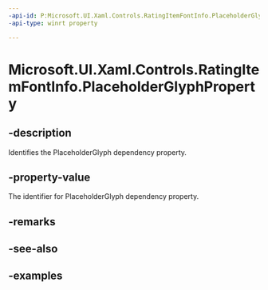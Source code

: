 ```yaml
---
-api-id: P:Microsoft.UI.Xaml.Controls.RatingItemFontInfo.PlaceholderGlyphProperty
-api-type: winrt property

---
```

<!-- Property syntax.
public DependencyProperty PlaceholderGlyphProperty { get; }
-->

# Microsoft.UI.Xaml.Controls.RatingItemFontInfo.PlaceholderGlyphProperty


## -description

Identifies the PlaceholderGlyph dependency property.


## -property-value

The identifier for PlaceholderGlyph dependency property.


## -remarks


## -see-also


## -examples


